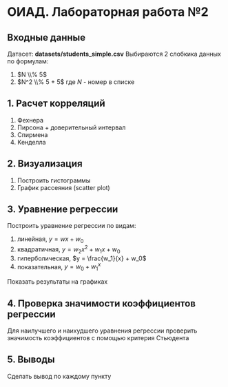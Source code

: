 # ОИАД. Лабораторная работа №2

## Входные данные
Датасет: **datasets/students_simple.csv**
Выбираются 2 слобкика данных по формулам:
1) $N \\% 5$
2) $N^2 \\% 5 + 5$
где $N$ - номер в списке

## 1. Расчет корреляций
1. Фехнера
2. Пирсона + доверительный интервал
3. Спирмена
4. Кенделла

## 2. Визуализация
1. Построить гистограммы
2. График рассеяния (scatter plot)

## 3. Уравнение регрессии
Построить уравнение регрессии по видам:
1. линейная, $y=wx + w_0$
2. квадратичная, $y = w_2 x^2 + w_1 x + w_0$
3. гиперболическая, $y = \frac{w_1}{x} + w_0$ 
4. показательная, $y = w_0 + w_1^x$

Показать результаты на графиках

## 4. Проверка значимости коэффициентов регрессии
Для наилучшего и наихудшего уравнения регрессии проверить значимость
коэффициентов c помощью критерия Стьюдента

## 5. Выводы
Сделать вывод по каждому пункту
